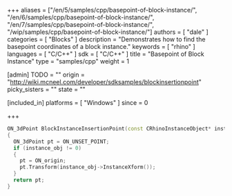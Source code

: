 +++
aliases = ["/en/5/samples/cpp/basepoint-of-block-instance/", "/en/6/samples/cpp/basepoint-of-block-instance/", "/en/7/samples/cpp/basepoint-of-block-instance/", "/wip/samples/cpp/basepoint-of-block-instance/"]
authors = [ "dale" ]
categories = [ "Blocks" ]
description = "Demonstrates how to find the basepoint coordinates of a block instance."
keywords = [ "rhino" ]
languages = [ "C/C++" ]
sdk = [ "C/C++" ]
title = "Basepoint of Block Instance"
type = "samples/cpp"
weight = 1

[admin]
TODO = ""
origin = "http://wiki.mcneel.com/developer/sdksamples/blockinsertionpoint"
picky_sisters = ""
state = ""

[included_in]
platforms = [ "Windows" ]
since = 0

+++

```cpp
ON_3dPoint BlockInstanceInsertionPoint(const CRhinoInstanceObject* instance_obj)
{
  ON_3dPoint pt = ON_UNSET_POINT;
  if (instance_obj != 0)
  {
    pt = ON_origin;
    pt.Transform(instance_obj->InstanceXform());
  }
  return pt;
}
```
